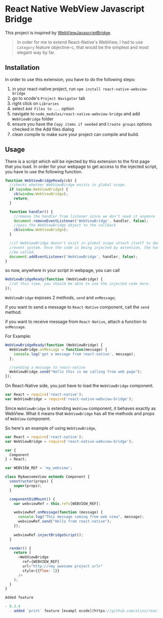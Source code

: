 # React Native WebView Javascript Bridge
This project is inspired by [WebViewJavascriptBridge](https://github.com/marcuswestin/WebViewJavascriptBridge).

> In order for me to extend React-Native's WebView, I had to use `Category` feature objective-c, that would be the simplest and most elegant way by far.

## Installation

In order to use this extension, you have to do the following steps:

1. in your react-native project, run `npm install react-native-webview-bridge`
2. go to xcode's `Project Navigator` tab
3. right click on `Libraries`
4. select `Add Files to ...` option
5. navigate to `node_modules/react-native-webview-bridge` and add `WebViewBridge` folder
6. ensure you have the `Copy items if needed` and `Create groups` options checked in the Add files dialog 
7. clean compile to make sure your project can compile and build.

## Usage

There is a script which will be injected by this extension to the first page that you load. In order for your webpage to get access to the injected script, you have to use the following function.

```js
function WebViewBridgeReady(cb) {
  //checks whether WebViewBirdge exists in global scope.
  if (window.WebViewBridge) {
    cb(window.WebViewBridge);
    return;
  }

  function handler() {
    //remove the handler from listener since we don't need it anymore
    document.removeEventListener('WebViewBridge', handler, false);
    //pass the WebViewBridge object to the callback
    cb(window.WebViewBridge);
  }

  //if WebViewBridge doesn't exist in global scope attach itself to document
  //event system. Once the code is being injected by extension, the handler will
  //be called.
  document.addEventListener('WebViewBridge', handler, false);
}
```

so now, anywhere in your script in webpage, you can call

```js
WebViewBridgeReady(function (WebViewBridge) {
  //at this time, you should be able to use the injected code here.
});
```

`WebViewBridge` exposes 2 methods, `send` and `onMessage`;

if you want to send a message to `React-Native` component, call the `send` method.

if you want to receive message from `React-Native`, attach a function to `onMessage`.

For Example:

```js
WebViewBridgeReady(function (WebViewBridge) {
  WebViewBridge.onMessage = function(message) {
    console.log('got a message from react-native', message);
  };

  //sending a message to react-native
  WebViewBridge.send("Hello this is me calling from web page");
});
```


On React-Native side, you just have to load the `WebViewBridge` component.

```js
var React = require('react-native');
var WebViewBridge = require('react-native-webview-bridge');
```

Since `WebViewBridge` is extending `WebView` component, it behaves exactly as WebView.
What it means that `WebViewBridge` has all the methods and props of `WebView` component.

So here's an example of using `WebViewBridge`,

```js
var React = require('react-native');
var WebViewBridge = require('react-native-webview-bridge');

var {
  Component
} = React;

var WEBVIEW_REF = 'my_webview';

class MyAwesomeView extends Component {
  constructor(props) {
    super(props);
  }

  componentDidMount() {
    var webviewRef = this.refs[WEBVIEW_REF];

    webviewRef.onMessage(function (message) {
      console.log("This message coming from web view", message);
      webviewRef.send("Hello from react-native");
    });
    
    webviewRef.injectBridgeScript();
  }

  render() {
    return (
      <WebViewBridge
        ref={WEBVIEW_REF}
        url="http://<my awesome project url>"
        style={{flex: 1}}
      />
    );
  }
}

Added feature

- 0.3.4
  - added `print` feature [exampl ecode](https://github.com/alinz/react-native-webview-bridge/blob/v0.3.4/example/Sample1/index.ios.js#L53)
